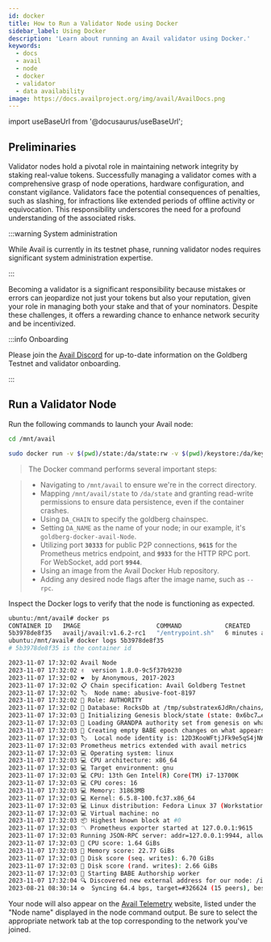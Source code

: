 ```yaml
---
id: docker
title: How to Run a Validator Node using Docker
sidebar_label: Using Docker
description: 'Learn about running an Avail validator using Docker.'
keywords:
  - docs
  - avail
  - node
  - docker
  - validator
  - data availability
image: https://docs.availproject.org/img/avail/AvailDocs.png
---
```


import useBaseUrl from '@docusaurus/useBaseUrl';

## Preliminaries

Validator nodes hold a pivotal role in maintaining network integrity by staking real-value tokens. Successfully managing a validator comes with a comprehensive grasp of node operations, hardware configuration, and constant vigilance. Validators face the potential consequences of penalties, such as slashing, for infractions like extended periods of offline activity or equivocation. This responsibility underscores the need for a profound understanding of the associated risks.

:::warning System administration

While Avail is currently in its testnet phase, running validator nodes requires significant system administration expertise.

:::

Becoming a validator is a significant responsibility because mistakes or errors can jeopardize not just your tokens but also your reputation, given your role in managing both your stake and that of your nominators. Despite these challenges, it offers a rewarding chance to enhance network security and be incentivized.

:::info Onboarding

Please join the [<ins>Avail Discord</ins>](https://discord.com/invite/y6fHnxZQX8) for up-to-date information on the Goldberg Testnet and
validator onboarding.

:::

## Run a Validator Node

Run the following commands to launch your Avail node:

```bash
cd /mnt/avail

sudo docker run -v $(pwd)/state:/da/state:rw -v $(pwd)/keystore:/da/keystore:rw -e DA_CHAIN=goldberg -e DA_NAME=goldberg-docker-avail-Node -p 0.0.0.0:30333:30333 -p 9615:9615 -p 9933:9933 -d --restart unless-stopped availj/avail:v1.8.0.0
```

> The Docker command performs several important steps:

> - Navigating to `/mnt/avail` to ensure we're in the correct directory.
> - Mapping `/mnt/avail/state` to `/da/state` and granting read-write permissions to ensure data persistence, even if the container crashes.
> - Using `DA_CHAIN` to specify the goldberg chainspec.
> - Setting `DA_NAME` as the name of your node; in our example, it's `goldberg-docker-avail-Node`.
> - Utilizing port **`30333`** for public P2P connections, **`9615`** for the Prometheus metrics endpoint, and **`9933`** for the HTTP RPC port. For WebSocket, add port **`9944`**.
> - Using an image from the Avail Docker Hub repository.
> - Adding any desired node flags after the image name, such as `--rpc`.

Inspect the Docker logs to verify that the node is functioning as expected.

```bash
ubuntu:/mnt/avail# docker ps
CONTAINER ID   IMAGE                     COMMAND            CREATED         STATUS         PORTS                                                                                                            NAMES
5b3978de8f35   availj/avail:v1.6.2-rc1   "/entrypoint.sh"   6 minutes ago   Up 6 minutes   0.0.0.0:9615->9615/tcp, :::9615->9615/tcp, 0.0.0.0:9933->9933/tcp, 0.0.0.0:30333->30333/tcp, :::9933->9933/tcp   relaxed_wilson
ubuntu:/mnt/avail# docker logs 5b3978de8f35
# 5b3978de8f35 is the container id
```

```bash
2023-11-07 17:32:02 Avail Node
2023-11-07 17:32:02 ✌️  version 1.8.0-9c5f37b9230
2023-11-07 17:32:02 ❤️  by Anonymous, 2017-2023
2023-11-07 17:32:02 📋 Chain specification: Avail Goldberg Testnet
2023-11-07 17:32:02 🏷  Node name: abusive-foot-8197
2023-11-07 17:32:02 👤 Role: AUTHORITY
2023-11-07 17:32:02 💾 Database: RocksDb at /tmp/substratex6JdRn/chains/avail_goldberg_testnet/db/full
2023-11-07 17:32:03 🔨 Initializing Genesis block/state (state: 0x6bc7…ec83, header-hash: 0x6f09…a7ae)
2023-11-07 17:32:03 👴 Loading GRANDPA authority set from genesis on what appears to be first startup.
2023-11-07 17:32:03 👶 Creating empty BABE epoch changes on what appears to be first startup.
2023-11-07 17:32:03 🏷  Local node identity is: 12D3KooWFtjJFk9e5qS4jNWTPSUhTcpSLzeY25P3MeAhzDg6PHwd
2023-11-07 17:32:03 Prometheus metrics extended with avail metrics
2023-11-07 17:32:03 💻 Operating system: linux
2023-11-07 17:32:03 💻 CPU architecture: x86_64
2023-11-07 17:32:03 💻 Target environment: gnu
2023-11-07 17:32:03 💻 CPU: 13th Gen Intel(R) Core(TM) i7-13700K
2023-11-07 17:32:03 💻 CPU cores: 16
2023-11-07 17:32:03 💻 Memory: 31863MB
2023-11-07 17:32:03 💻 Kernel: 6.5.8-100.fc37.x86_64
2023-11-07 17:32:03 💻 Linux distribution: Fedora Linux 37 (Workstation Edition)
2023-11-07 17:32:03 💻 Virtual machine: no
2023-11-07 17:32:03 📦 Highest known block at #0
2023-11-07 17:32:03 〽️ Prometheus exporter started at 127.0.0.1:9615
2023-11-07 17:32:03 Running JSON-RPC server: addr=127.0.0.1:9944, allowed origins=["http://localhost:*", "http://127.0.0.1:*", "https://localhost:*", "https://127.0.0.1:*", "https://polkadot.js.org"]
2023-11-07 17:32:03 🏁 CPU score: 1.64 GiBs
2023-11-07 17:32:03 🏁 Memory score: 22.77 GiBs
2023-11-07 17:32:03 🏁 Disk score (seq. writes): 6.70 GiBs
2023-11-07 17:32:03 🏁 Disk score (rand. writes): 2.66 GiBs
2023-11-07 17:32:03 👶 Starting BABE Authorship worker
2023-11-07 17:32:04 🔍 Discovered new external address for our node: /ip4/176.61.156.176/tcp/30333/p2p/12D3KooWFtjJFk9e5qS4jNWTPSUhTcpSLzeY25P3MeAhzDg6PHwd
2023-08-21 08:30:14 ⚙️  Syncing 64.4 bps, target=#326624 (15 peers), best: #9728 (0xb4fe…e318), finalized #9317 (0x37b6…28ff), ⬇ 40.2kiB/s ⬆ 1.8kiB/s
```

Your node will also appear on the [Avail Telemetry](http://telemetry.avail.tools/)
website, listed under the "Node name" displayed in the node command output. Be sure
to select the appropriate network tab at the top corresponding to the network you've
joined.
